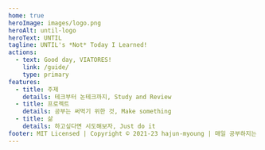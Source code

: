```yaml
---
home: true
heroImage: images/logo.png
heroAlt: until-logo
heroText: UNTIL
tagline: UNTIL's *Not* Today I Learned!
actions:
  - text: Good day, VIATORES!
    link: /guide/
    type: primary
features:
  - title: 주제
    details: 테크부터 논테크까지, Study and Review
  - title: 프로젝트
    details: 공부는 써먹기 위한 것, Make something
  - title: 삶
    details: 하고싶다면 시도해보자, Just do it
footer: MIT Licensed | Copyright © 2021-23 hajun-myoung | 매일 공부하지는 *않는* 유사 TIL 프로젝트 | Last updated @Sep 15, 2023
---
```

